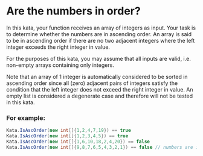 # Are the numbers in order?
In this kata, your function receives an array of integers as input. Your task is
to determine whether the numbers are in ascending order. An array is said to be
in ascending order if there are no two adjacent integers where the left integer
exceeds the right integer in value.

For the purposes of this kata, you may assume that all inputs are valid, i.e.
non-empty arrays containing only integers.

Note that an array of 1 integer is automatically considered to be sorted in
ascending order since all (zero) adjacent pairs of integers satisfy the
condition that the left integer does not exceed the right integer in value.
An empty list is considered a degenerate case and therefore will not be tested
in this kata.

### For example:
```C#
Kata.IsAscOrder(new int[]{1,2,4,7,19}) == true
Kata.IsAscOrder(new int[]{1,2,3,4,5}) == true
Kata.IsAscOrder(new int[]{1,6,10,18,2,4,20}) == false
Kata.IsAscOrder(new int[]{9,8,7,6,5,4,3,2,1}) == false // numbers are in DESCENDING order
```